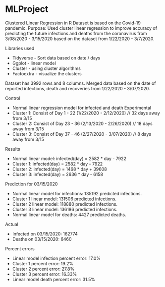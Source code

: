 # MLProject
Clustered Linear Regression in R
Dataset is based on the Covid-19 pandemic.
Purpose: Used cluster linear regression to improve accuracy of predicting the future infections and deaths from the coronavirus from 3/08/2020 - 3/15/2020 based on the dataset from 1/22/2020 - 3/7/2020.

Libraries used
- Tidyverse - Sort data based on date / days
- Ggplot - linear model
- Cluster - using cluster algorithms
- Factoextra - visualize the clusters 

Dataset has 3992 rows and 8 columns.
Merged data based on the date of reported infections, death and recoveries from 1/22/2020 - 3/07/2020.


Control 
- Normal linear regression model for infected and death
Experimental
- Cluster 1: Consist of Day 1 - 22 (1/22/2020 - 2/12/2020) // 32 days away from 3/15
- Cluster 2: Consist of Day 23 - 36 (2/13/2020 - 2/26/2020) // 18 days away from 3/15
- Cluster 3: Consist of Day 37 - 46 (2/27/2020 - 3/07/2020) // 8 days away from 3/15

Results
- Normal linear model: infected(day) = 2582 * day - 7922
- Cluster 1: infected(day) = 2582 * day - 7922
- Cluster 2: infected(day) = 1468 * day + 39608
- Cluster 3: infected(day) = 2636 * day - 6158

Prediction for 03/15/2020
- Normal linear model for infections: 135192 predicted infections.
- Cluster 1 linear model: 131506 predicted infections.
- Cluster 2 linear model: 118880 predicted infections.
- Cluster 3 linear model: 136186 predicted infections.
- Normal linear model for deaths: 4427 predicted deaths. 

Actual
- Infected on 03/15/2020: 162774
- Deaths on 03/15/2020: 6460

Percent errors
- Linear model infection percent error: 17.0% 
- Cluster 1 percent error: 19.2%
- Cluster 2 percent error: 27.8%
- Cluster 3 percent error: 16.33%
- Linear model death percent error: 31.5%


